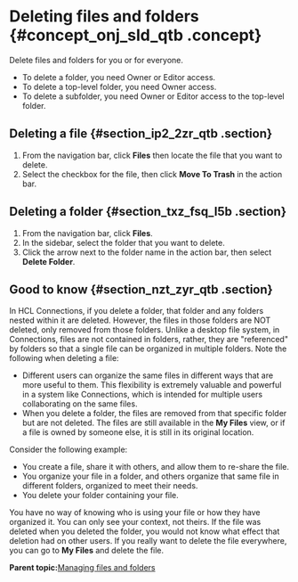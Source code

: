 # Deleting files and folders {#concept_onj_sld_qtb .concept}

Delete files and folders for you or for everyone.

-   To delete a folder, you need Owner or Editor access.
-   To delete a top-level folder, you need Owner access.
-   To delete a subfolder, you need Owner or Editor access to the top-level folder.

## Deleting a file {#section_ip2_2zr_qtb .section}

1.  From the navigation bar, click **Files** then locate the file that you want to delete.
2.  Select the checkbox for the file, then click **Move To Trash** in the action bar.

## Deleting a folder {#section_txz_fsq_l5b .section}

1.  From the navigation bar, click **Files**.
2.  In the sidebar, select the folder that you want to delete.
3.  Click the arrow next to the folder name in the action bar, then select **Delete Folder**.

## Good to know {#section_nzt_zyr_qtb .section}

In HCL Connections, if you delete a folder, that folder and any folders nested within it are deleted. However, the files in those folders are NOT deleted, only removed from those folders. Unlike a desktop file system, in Connections, files are not contained in folders, rather, they are "referenced" by folders so that a single file can be organized in multiple folders. Note the following when deleting a file:

-   Different users can organize the same files in different ways that are more useful to them. This flexibility is extremely valuable and powerful in a system like Connections, which is intended for multiple users collaborating on the same files.
-   When you delete a folder, the files are removed from that specific folder but are not deleted. The files are still available in the **My Files** view, or if a file is owned by someone else, it is still in its original location.

Consider the following example:

-   You create a file, share it with others, and allow them to re-share the file.
-   You organize your file in a folder, and others organize that same file in different folders, organized to meet their needs.
-   You delete your folder containing your file.

You have no way of knowing who is using your file or how they have organized it. You can only see your context, not theirs. If the file was deleted when you deleted the folder, you would not know what effect that deletion had on other users. If you really want to delete the file everywhere, you can go to **My Files** and delete the file.

**Parent topic:**[Managing files and folders](../files/managing_files_folders.md)

